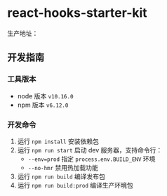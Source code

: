 # react-hooks-starter-kit

生产地址：

## 开发指南

### 工具版本

- node 版本 `v10.16.0`
- npm 版本 `v6.12.0`

### 开发命令

1. 运行 `npm install` 安装依赖包
2. 运行 `npm run start` 启动 dev 服务器，支持命令行：
   - `--env=prod` 指定 `process.env.BUILD_ENV` 环境
   - `--no-hmr` 禁用热加载功能
3. 运行 `npm run build` 编译发布包
4. 运行 `npm run build:prod` 编译生产环境包
